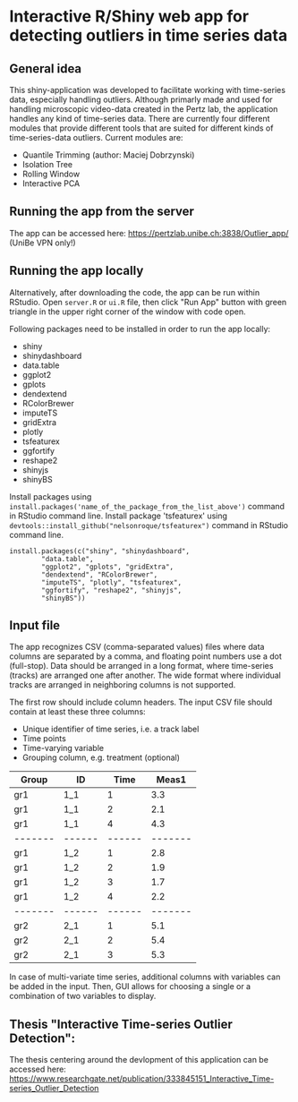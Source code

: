 # Interactive R/Shiny web app for detecting outliers in time series data

## General idea
This shiny-application was developed to facilitate working with time-series data, especially handling outliers. Although primarly made and used for handling microscopic video-data created in the Pertz lab, the application handles any kind of time-series data. There are currently four different modules that provide different tools that are suited for different kinds of time-series-data outliers.
Current modules are:
* Quantile Trimming (author: Maciej Dobrzynski)
* Isolation Tree
* Rolling Window
* Interactive PCA

## Running the app from the server
The app can be accessed here:
https://pertzlab.unibe.ch:3838/Outlier_app/ (UniBe VPN only!)

## Running the app locally
Alternatively, after downloading the code, the app can be run within RStudio. Open `server.R` or `ui.R` file, then click "Run App" button with green triangle in the upper right corner of the window with code open.

Following packages need to be installed in order to run the app locally:

* shiny
* shinydashboard
* data.table
* ggplot2
* gplots
* dendextend
* RColorBrewer
* imputeTS
* gridExtra
* plotly
* tsfeaturex
* ggfortify
* reshape2
* shinyjs
* shinyBS

Install packages using `install.packages('name_of_the_package_from_the_list_above')` command in RStudio command line.
Install package 'tsfeaturex' using `devtools::install_github("nelsonroque/tsfeaturex")` command in RStudio command line.

```
install.packages(c("shiny", "shinydashboard",
		"data.table",
		"ggplot2", "gplots", "gridExtra",
		"dendextend", "RColorBrewer",
		"imputeTS", "plotly", "tsfeaturex", 
		"ggfortify", "reshape2", "shinyjs",
		"shinyBS")) 
```

## Input file
The app recognizes CSV (comma-separated values) files where data columns are separated by a comma, and floating point numbers use a dot (full-stop). Data should be arranged in a long format, where time-series (tracks) are arranged one after another. The wide format where individual tracks are arranged in neighboring columns is not supported.

The first row should include column headers. The input CSV file should contain at least these three columns:

* Unique identifier of time series, i.e. a track label
* Time points
* Time-varying variable
* Grouping column, e.g. treatment (optional)


| Group |  ID  | Time | Meas1 |
|-------|------|------|-------|
| gr1   | 1_1  |  1   | 3.3   |
| gr1   | 1_1  |  2   | 2.1   |
| gr1   | 1_1  |  4   | 4.3   |
|-------|------|------|-------|
| gr1   | 1_2  |  1   | 2.8   |
| gr1   | 1_2  |  2   | 1.9   |
| gr1   | 1_2  |  3   | 1.7   |
| gr1   | 1_2  |  4   | 2.2   |
|-------|------|------|-------|
| gr2   | 2_1  |  1   | 5.1   |
| gr2   | 2_1  |  2   | 5.4   |
| gr2   | 2_1  |  3   | 5.3   |

In case of multi-variate time series, additional columns with variables can be added in the input. Then, GUI allows for choosing a single or a combination of two variables to display.

## Thesis "Interactive Time-series Outlier Detection": 
The thesis centering around the devlopment of this application can be accessed here:
https://www.researchgate.net/publication/333845151_Interactive_Time-series_Outlier_Detection
